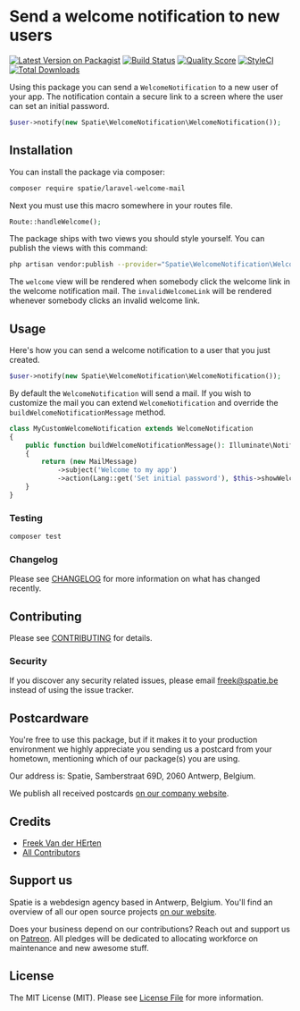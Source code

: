 # Send a welcome notification to new users

[![Latest Version on Packagist](https://img.shields.io/packagist/v/spatie/laravel-welcome-mail.svg?style=flat-square)](https://packagist.org/packages/spatie/laravel-welcome-mail)
[![Build Status](https://img.shields.io/travis/spatie/laravel-welcome-mail/master.svg?style=flat-square)](https://travis-ci.org/spatie/laravel-welcome-mail)
[![Quality Score](https://img.shields.io/scrutinizer/g/spatie/laravel-welcome-mail.svg?style=flat-square)](https://scrutinizer-ci.com/g/spatie/laravel-welcome-mail)
[![StyleCI](https://github.styleci.io/repos/221157282/shield?branch=master)](https://github.styleci.io/repos/221157282)
[![Total Downloads](https://img.shields.io/packagist/dt/spatie/laravel-welcome-mail.svg?style=flat-square)](https://packagist.org/packages/spatie/laravel-welcome-mail)

Using this package you can send a `WelcomeNotification` to a new user of your app. The notification contain a secure link to a screen where the user can set an initial password.

```php
$user->notify(new Spatie\WelcomeNotification\WelcomeNotification());
```

## Installation

You can install the package via composer:

```bash
composer require spatie/laravel-welcome-mail
```

Next you must use this macro somewhere in your routes file.

```php
Route::handleWelcome();
```

The package ships with two views you should style yourself. You can publish the views with this command:

```bash
php artisan vendor:publish --provider="Spatie\WelcomeNotification\WelcomeNotificationServiceProvider" --tag="views"
```

The `welcome` view will be rendered when somebody click the welcome link in the welcome notification mail. The `invalidWelcomeLink` will be rendered whenever somebody clicks an invalid welcome link.

## Usage

Here's how you can send a welcome notification to a user that you just created.

```php
$user->notify(new Spatie\WelcomeNotification\WelcomeNotification());
```

By default the `WelcomeNotification` will send a mail. If you wish to customize the mail you can extend `WelcomeNotification` and override the `buildWelcomeNotificationMessage` method.

```php
class MyCustomWelcomeNotification extends WelcomeNotification
{
    public function buildWelcomeNotificationMessage(): Illuminate\Notifications\Messages\MailMessage
    {
        return (new MailMessage)
            ->subject('Welcome to my app')
            ->action(Lang::get('Set initial password'), $this->showWelcomeFormUrl)
    }
}
```

### Testing

```bash
composer test
```

### Changelog

Please see [CHANGELOG](CHANGELOG.md) for more information on what has changed recently.

## Contributing

Please see [CONTRIBUTING](CONTRIBUTING.md) for details.

### Security

If you discover any security related issues, please email freek@spatie.be instead of using the issue tracker.

## Postcardware

You're free to use this package, but if it makes it to your production environment we highly appreciate you sending us a postcard from your hometown, mentioning which of our package(s) you are using.

Our address is: Spatie, Samberstraat 69D, 2060 Antwerp, Belgium.

We publish all received postcards [on our company website](https://spatie.be/en/opensource/postcards).

## Credits

- [Freek Van der HErten](https://github.com/freekmurze)
- [All Contributors](../../contributors)

## Support us

Spatie is a webdesign agency based in Antwerp, Belgium. You'll find an overview of all our open source projects [on our website](https://spatie.be/opensource).

Does your business depend on our contributions? Reach out and support us on [Patreon](https://www.patreon.com/spatie). 
All pledges will be dedicated to allocating workforce on maintenance and new awesome stuff.

## License

The MIT License (MIT). Please see [License File](LICENSE.md) for more information.
